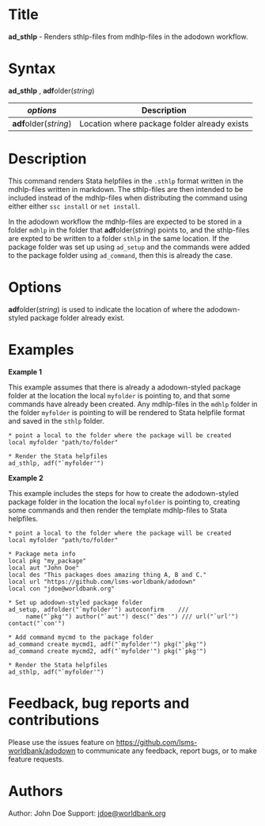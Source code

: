 # Title

__ad_sthlp__ - Renders sthlp-files from mdhlp-files in the adodown workflow.

# Syntax

__ad_sthlp__ , **adf**older(_string_)

| _options_ | Description |
|-----------|-------------|
| **adf**older(_string_) | Location where package folder already exists |

# Description

This command renders Stata helpfiles in the `.sthlp` format written in the mdhlp-files written in markdown. The sthlp-files are then intended to be included instead of the mdhlp-files when distributing the command using either either `ssc install` or `net install`.

In the adodown workflow the mdhlp-files are expected to be stored in a folder `mdhlp` in the folder that **adf**older(_string_) points to, and the sthlp-files are expted to be written to a folder `sthlp` in the same location. If the package folder was set up using `ad_setup` and the commands were added to the package folder using `ad_command`, then this is already the case.

# Options

**adf**older(_string_) is used to indicate the location of where the adodown-styled package folder already exist.

# Examples

__Example 1__

This example assumes that there is already a adodown-styled package folder at the location the local `myfolder` is pointing to, and that some commands have already been created. Any mdhlp-files in the `mdhlp` folder in the folder `myfolder` is pointing to will be rendered to Stata helpfile format and saved in the `sthlp` folder.

```
* point a local to the folder where the package will be created
local myfolder "path/to/folder"

* Render the Stata helpfiles
ad_sthlp, adf("`myfolder'")
```

__Example 2__

This example includes the steps for how to create the adodown-styled package folder in the location the local `myfolder` is pointing to, creating some commands and then render the template mdhlp-files to Stata helpfiles.

```
* point a local to the folder where the package will be created
local myfolder "path/to/folder"

* Package meta info
local pkg "my_package"
local aut "John Doe"
local des "This packages does amazing thing A, B and C."
local url "https://github.com/lsms-worldbank/adodown"
local con "jdoe@worldbank.org"

* Set up adodown-styled package folder
ad_setup, adfolder("`myfolder'") autoconfirm    ///
     name("`pkg'") author("`aut'") desc("`des'") /// url("`url'") contact("`con'")

* Add command mycmd to the package folder
ad_command create mycmd1, adf("`myfolder'") pkg("`pkg'")
ad_command create mycmd2, adf("`myfolder'") pkg("`pkg'")

* Render the Stata helpfiles
ad_sthlp, adf("`myfolder'")
```

# Feedback, bug reports and contributions

Please use the issues feature on https://github.com/lsms-worldbank/adodown to communicate any feedback, report bugs, or to make feature requests.

# Authors

Author: John Doe
Support: jdoe@worldbank.org
